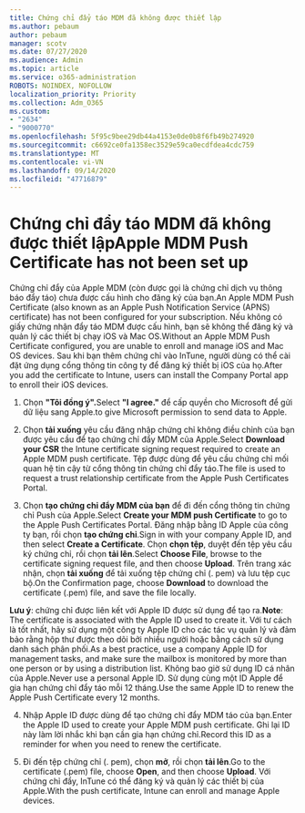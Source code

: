 ```yaml
---
title: Chứng chỉ đẩy táo MDM đã không được thiết lập
ms.author: pebaum
author: pebaum
manager: scotv
ms.date: 07/27/2020
ms.audience: Admin
ms.topic: article
ms.service: o365-administration
ROBOTS: NOINDEX, NOFOLLOW
localization_priority: Priority
ms.collection: Adm_O365
ms.custom:
- "2634"
- "9000770"
ms.openlocfilehash: 5f95c9bee29db44a4153e0de0b8f6fb49b274920
ms.sourcegitcommit: c6692ce0fa1358ec3529e59ca0ecdfdea4cdc759
ms.translationtype: MT
ms.contentlocale: vi-VN
ms.lasthandoff: 09/14/2020
ms.locfileid: "47716879"
---
```

# <a name="apple-mdm-push-certificate-has-not-been-set-up"></a><span data-ttu-id="f524d-102">Chứng chỉ đẩy táo MDM đã không được thiết lập</span><span class="sxs-lookup"><span data-stu-id="f524d-102">Apple MDM Push Certificate has not been set up</span></span>

<span data-ttu-id="f524d-103">Chứng chỉ đẩy của Apple MDM (còn được gọi là chứng chỉ dịch vụ thông báo đẩy táo) chưa được cấu hình cho đăng ký của bạn.</span><span class="sxs-lookup"><span data-stu-id="f524d-103">An Apple MDM Push Certificate (also known as an Apple Push Notification Service (APNS) certificate) has not been configured for your subscription.</span></span> <span data-ttu-id="f524d-104">Nếu không có giấy chứng nhận đẩy táo MDM được cấu hình, bạn sẽ không thể đăng ký và quản lý các thiết bị chạy iOS và Mac OS.</span><span class="sxs-lookup"><span data-stu-id="f524d-104">Without an Apple MDM Push Certificate configured, you are unable to enroll and manage iOS and Mac OS devices.</span></span> <span data-ttu-id="f524d-105">Sau khi bạn thêm chứng chỉ vào InTune, người dùng có thể cài đặt ứng dụng cổng thông tin công ty để đăng ký thiết bị iOS của họ.</span><span class="sxs-lookup"><span data-stu-id="f524d-105">After you add the certificate to Intune, users can install the Company Portal app to enroll their iOS devices.</span></span>

1. <span data-ttu-id="f524d-106">Chọn **"Tôi đồng ý".**</span><span class="sxs-lookup"><span data-stu-id="f524d-106">Select **"I agree."**</span></span> <span data-ttu-id="f524d-107">để cấp quyền cho Microsoft để gửi dữ liệu sang Apple.</span><span class="sxs-lookup"><span data-stu-id="f524d-107">to give Microsoft permission to send data to Apple.</span></span>

2. <span data-ttu-id="f524d-108">Chọn **tải xuống** yêu cầu đăng nhập chứng chỉ không điều chỉnh của bạn được yêu cầu để tạo chứng chỉ đẩy MDM của Apple.</span><span class="sxs-lookup"><span data-stu-id="f524d-108">Select **Download your CSR** the Intune certificate signing request required to create an Apple MDM push certificate.</span></span> <span data-ttu-id="f524d-109">Tệp được dùng để yêu cầu chứng chỉ mối quan hệ tin cậy từ cổng thông tin chứng chỉ đẩy táo.</span><span class="sxs-lookup"><span data-stu-id="f524d-109">The file is used to request a trust relationship certificate from the Apple Push Certificates Portal.</span></span>

3. <span data-ttu-id="f524d-110">Chọn **tạo chứng chỉ đẩy MDM của bạn** để đi đến cổng thông tin chứng chỉ Push của Apple.</span><span class="sxs-lookup"><span data-stu-id="f524d-110">Select **Create your MDM push Certificate** to go to the Apple Push Certificates Portal.</span></span> <span data-ttu-id="f524d-111">Đăng nhập bằng ID Apple của công ty bạn, rồi chọn **tạo chứng chỉ**.</span><span class="sxs-lookup"><span data-stu-id="f524d-111">Sign in with your company Apple ID, and then select **Create a Certificate**.</span></span> <span data-ttu-id="f524d-112">Chọn **chọn tệp**, duyệt đến tệp yêu cầu ký chứng chỉ, rồi chọn **tải lên**.</span><span class="sxs-lookup"><span data-stu-id="f524d-112">Select **Choose File**, browse to the certificate signing request file, and then choose **Upload**.</span></span> <span data-ttu-id="f524d-113">Trên trang xác nhận, chọn **tải xuống** để tải xuống tệp chứng chỉ (. pem) và lưu tệp cục bộ.</span><span class="sxs-lookup"><span data-stu-id="f524d-113">On the Confirmation page, choose **Download** to download the certificate (.pem) file, and save the file locally.</span></span>
 
<span data-ttu-id="f524d-114">**Lưu ý**: chứng chỉ được liên kết với Apple ID được sử dụng để tạo ra.</span><span class="sxs-lookup"><span data-stu-id="f524d-114">**Note**: The certificate is associated with the Apple ID used to create it.</span></span> <span data-ttu-id="f524d-115">Với tư cách là tốt nhất, hãy sử dụng một công ty Apple ID cho các tác vụ quản lý và đảm bảo rằng hộp thư được theo dõi bởi nhiều người hoặc bằng cách sử dụng danh sách phân phối.</span><span class="sxs-lookup"><span data-stu-id="f524d-115">As a best practice, use a company Apple ID for management tasks, and make sure the mailbox is monitored by more than one person or by using a distribution list.</span></span> <span data-ttu-id="f524d-116">Không bao giờ sử dụng ID cá nhân của Apple.</span><span class="sxs-lookup"><span data-stu-id="f524d-116">Never use a personal Apple ID.</span></span> <span data-ttu-id="f524d-117">Sử dụng cùng một ID Apple để gia hạn chứng chỉ đẩy táo mỗi 12 tháng.</span><span class="sxs-lookup"><span data-stu-id="f524d-117">Use the same Apple ID to renew the Apple Push Certificate every 12 months.</span></span>
 
4. <span data-ttu-id="f524d-118">Nhập Apple ID được dùng để tạo chứng chỉ đẩy MDM táo của bạn.</span><span class="sxs-lookup"><span data-stu-id="f524d-118">Enter the Apple ID used to create your Apple MDM push certificate.</span></span> <span data-ttu-id="f524d-119">Ghi lại ID này làm lời nhắc khi bạn cần gia hạn chứng chỉ.</span><span class="sxs-lookup"><span data-stu-id="f524d-119">Record this ID as a reminder for when you need to renew the certificate.</span></span>

5. <span data-ttu-id="f524d-120">Đi đến tệp chứng chỉ (. pem), chọn **mở**, rồi chọn **tải lên**.</span><span class="sxs-lookup"><span data-stu-id="f524d-120">Go to the certificate (.pem) file, choose **Open**, and then choose **Upload**.</span></span> <span data-ttu-id="f524d-121">Với chứng chỉ đẩy, InTune có thể đăng ký và quản lý các thiết bị của Apple.</span><span class="sxs-lookup"><span data-stu-id="f524d-121">With the push certificate, Intune can enroll and manage Apple devices.</span></span>